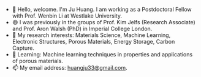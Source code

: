 - 👋 Hello, welcome. I'm Ju Huang. I am working as a Postdoctoral Fellow with Prof. Wenbin Li at Westlake University.
- 😄 I was previously in the groups of Prof. Kim Jelfs (Research Associate) and Prof. Aron Walsh (PhD) in Imperial College London.
- 👀 My research interests: Materials Science, Machine Learning, Electronic Structures, Porous Materials, Energy Storage, Carbon Capture.
- 🌱 Learning: Machine learning techniques in properties and applications of porous materials.
- 📫 My email address: huangju33@gmail.com.

<!---
JujuHuang/JujuHuang is a ✨ special ✨ repository because its `README.md` (this file) appears on your GitHub profile.
You can click the Preview link to take a look at your changes.
--->
